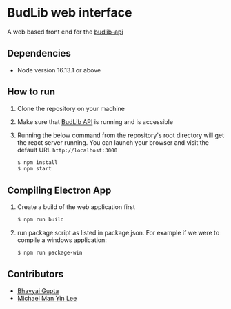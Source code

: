 # BudLib web interface

A web based front end for the [budlib-api](https://github.com/budlib/budlib-api)

## Dependencies

- Node version 16.13.1 or above

## How to run

1. Clone the repository on your machine

2. Make sure that [BudLib API](https://github.com/budlib/budlib-api) is running and is accessible

3. Running the below command from the repository's root directory will get the react server running. You can launch your browser and visit the default URL `http://localhost:3000`

   ```bash
   $ npm install
   $ npm start
   ```

## Compiling Electron App
1. Create a build of the web application first
   ```bash
   $ npm run build
   ```
2. run package script as listed in package.json. For example if we were to compile a windows application:
   ```bash
   $ npm run package-win
   ```


## Contributors

- [Bhavyai Gupta](https://github.com/zbhavyai)
- [Michael Man Yin Lee](https://github.com/mikeePy)
